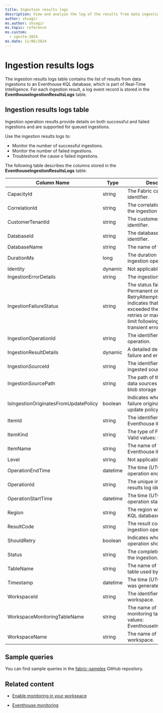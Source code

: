 ```yaml
---
title: Ingestion results logs
description: View and analyze the log of the results from data ingestions to an Eventhouse KQL database within Real-Time Intelligence.
author: shsagir
ms.author: shsagir
ms.topic: reference
ms.custom:
  - ignite-2024
ms.date: 11/06/2024
---
```


# Ingestion results logs

The ingestion results logs table contains the list of results from data ingestions to an Eventhouse KQL database, which is part of Real-Time Intelligence. For each ingestion result, a log event record is stored in the **EventhouseIngestionResultsLogs** table.

## Ingestion results logs table

Ingestion operation results provide details on both successful and failed ingestions and are supported for queued ingestions.

Use the ingestion results logs to:

* Monitor the number of successful ingestions.
* Monitor the number of failed ingestions.
* Troubleshoot the cause o failed ingestions.

The following table describes the columns stored in the **EventhouseIngestionResultsLogs** table:

| Column Name | Type | Description |
|--|--|--|
| CapacityId | string | The Fabric capacity identifier. |
| CorrelationId | string | The correlation identifier of the ingestion operation. |
| CustomerTenantId | string | The customer tenant identifier. |
| DatabaseId | string | The database unique identifier. |
| DatabaseName | string | The name of the database. |
| DurationMs | long | The duration of the ingestion operation (ms). |
| Identity | dynamic | Not applicable. |
| IngestionErrorDetails | string | The ingestion error details. |
| IngestionFailureStatus | string | The status failure. Permanent or RetryAttemptsExceeded indicates that the operation exceeded the maximum retries or maximum time limit following a recurring transient error. |
| IngestionOperationId | string | The identifier for the ingest operation. |
| IngestionResultDetails | dynamic | A detailed description of the failure and error message. |
| IngestionSourceId | string | The identifier for the ingested source. |
| IngestionSourcePath | string | The path of the ingestion data sources or the Azure blob storage URI. |
| IsIngestionOriginatesFromUpdatePolicy | boolean | Indicates whether the failure originated from an update policy. |
| ItemId | string | The identifier of the Fabric Eventhouse item. |
| ItemKind | string | The type of Fabric item. Valid values: Eventhouse. |
| ItemName | string | The name of the Fabric Eventhouse item. |
| Level | string | Not applicable. |
| OperationEndTime | datetime | The time (UTC) the operation ended. |
| OperationId | string | The unique ingestion results log identifier. |
| OperationStartTime | datetime | The time (UTC) the operation started. |
| Region | string | The region where the Fabric KQL database is located. |
| ResultCode | string | The result code of the ingestion operation. |
| ShouldRetry | boolean | Indicates whether the operation should be retried. |
| Status | string | The completion status of the ingestion. |
| TableName | string | The name of the destination table used by the ingestion. |
| Timestamp | datetime | The time (UTC) the event was generated. |
| WorkspaceId | string | The identifier of the workspace. |
| WorkspaceMonitoringTableName | string | The name of the workspace monitoring table. Valid values:  EventhouseIngestionResults |
| WorkspaceName | string | The name of the workspace. |

## Sample queries

You can find sample queries in the [fabric-samples](https://github.com/microsoft/fabric-samples) GitHub repository.

## Related content

* [Enable monitoring in your workspace](../fundamentals/enable-workspace-monitoring.md)

* [Eventhouse monitoring](monitor-eventhouse.md)
